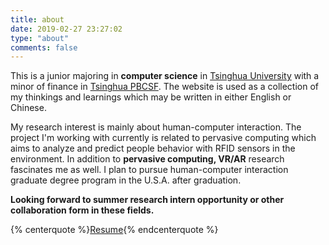 ```yaml
---
title: about
date: 2019-02-27 23:27:02
type: "about"
comments: false
---
```

This is a junior majoring in **computer science** in [Tsinghua University](http://www.tsinghua.edu.cn/publish/thu2018en/index.html) with a minor of finance in [Tsinghua PBCSF](http://eng.pbcsf.tsinghua.edu.cn/). The website is used as a collection of my thinkings and learnings which may be written in either English or Chinese.

My research interest is mainly about human-computer interaction. The project I'm working with currently is related to pervasive computing which aims to analyze and predict people behavior with RFID sensors in the environment. In addition to **pervasive computing, VR/AR** research fascinates me as well. I plan to pursue human-computer interaction graduate degree program in the U.S.A. after graduation.

**Looking forward to summer research intern opportunity or other collaboration form in these fields.**


{% centerquote %}[Resume](https://cloud.tsinghua.edu.cn/f/4dd33c7f977045e69e69/){% endcenterquote %}


